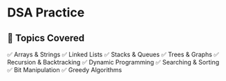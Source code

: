 # DSA Practice

## 🧠 Topics Covered
✅ Arrays & Strings
✅ Linked Lists
✅ Stacks & Queues
✅ Trees & Graphs
✅ Recursion & Backtracking
✅ Dynamic Programming
✅ Searching & Sorting
✅ Bit Manipulation
✅ Greedy Algorithms
